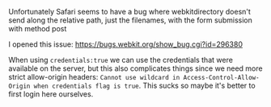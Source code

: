 Unfortunately Safari seems to have a bug where webkitdirectory doesn't send along the relative path, just the filenames, with the form submission with method post

I opened this issue: https://bugs.webkit.org/show_bug.cgi?id=296380

When using `credentials:true` we can use the credentials that were available on the server, but this also complicates things since we need more strict allow-origin headers: `Cannot use wildcard in Access-Control-Allow-Origin when credentials flag is true`. This sucks so maybe it's better to first login here ourselves.
